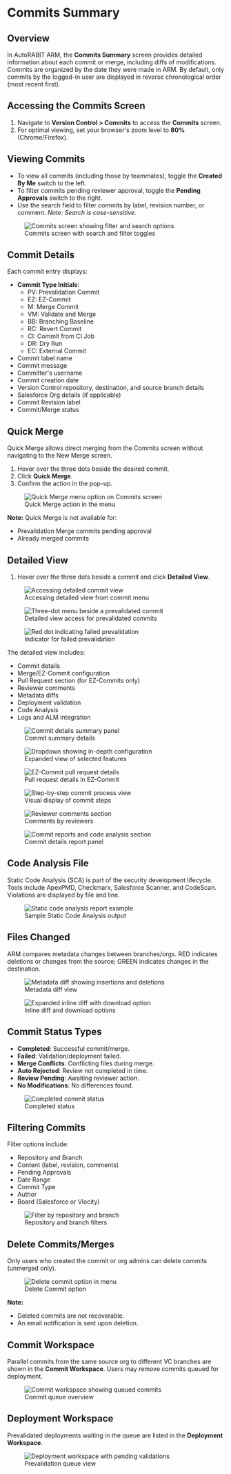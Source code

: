 # Commits Summary

## Overview

In AutoRABIT ARM, the **Commits Summary** screen provides detailed information about each commit or merge, including diffs of modifications. Commits are organized by the date they were made in ARM. By default, only commits by the logged-in user are displayed in reverse chronological order (most recent first).

## Accessing the Commits Screen

1. Navigate to **Version Control > Commits** to access the **Commits** screen.
2. For optimal viewing, set your browser's zoom level to **80%** (Chrome/Firefox).

## Viewing Commits

- To view all commits (including those by teammates), toggle the **Created By Me** switch to the left.
- To filter commits pending reviewer approval, toggle the **Pending Approvals** switch to the right.
- Use the search field to filter commits by label, revision number, or comment. *Note: Search is case-sensitive.*

<figure>
  <img src="../../../../../.gitbook/assets/image (1061).png" alt="Commits screen showing filter and search options">
  <figcaption>Commits screen with search and filter toggles</figcaption>
</figure>

## Commit Details

Each commit entry displays:

- **Commit Type Initials**:
  - PV: Prevalidation Commit
  - EZ: EZ-Commit
  - M: Merge Commit
  - VM: Validate and Merge
  - BB: Branching Baseline
  - RC: Revert Commit
  - CI: Commit from CI Job
  - DR: Dry Run
  - EC: External Commit
- Commit label name
- Commit message
- Committer's username
- Commit creation date
- Version Control repository, destination, and source branch details
- Salesforce Org details (if applicable)
- Commit Revision label
- Commit/Merge status

## Quick Merge

Quick Merge allows direct merging from the Commits screen without navigating to the New Merge screen.

1. Hover over the three dots beside the desired commit.
2. Click **Quick Merge**.
3. Confirm the action in the pop-up.

<figure>
  <img src="../../../../../.gitbook/assets/image (1062).png" alt="Quick Merge menu option on Commits screen">
  <figcaption>Quick Merge action in the menu</figcaption>
</figure>

**Note:** Quick Merge is not available for:
- Prevalidation Merge commits pending approval
- Already merged commits

## Detailed View

1. Hover over the three dots beside a commit and click **Detailed View**.

<figure>
  <img src="../../../../../.gitbook/assets/image (1064).png" alt="Accessing detailed commit view">
  <figcaption>Accessing detailed view from commit menu</figcaption>
</figure>

<figure>
  <img src="../../../../../.gitbook/assets/image (1065).png" alt="Three-dot menu beside a prevalidated commit">
  <figcaption>Detailed view access for prevalidated commits</figcaption>
</figure>

<figure>
  <img src="../../../../../.gitbook/assets/image (1066).png" alt="Red dot indicating failed prevalidation">
  <figcaption>Indicator for failed prevalidation</figcaption>
</figure>

The detailed view includes:
- Commit details
- Merge/EZ-Commit configuration
- Pull Request section (for EZ-Commits only)
- Reviewer comments
- Metadata diffs
- Deployment validation
- Code Analysis
- Logs and ALM integration

<figure>
  <img src="../../../../../.gitbook/assets/image (1067).png" alt="Commit details summary panel">
  <figcaption>Commit summary details</figcaption>
</figure>

<figure>
  <img src="../../../../../.gitbook/assets/image (1068).png" alt="Dropdown showing in-depth configuration">
  <figcaption>Expanded view of selected features</figcaption>
</figure>

<figure>
  <img src="../../../../../.gitbook/assets/image (1069).png" alt="EZ-Commit pull request details">
  <figcaption>Pull request details in EZ-Commit</figcaption>
</figure>

<figure>
  <img src="../../../../../.gitbook/assets/image (1070).png" alt="Step-by-step commit process view">
  <figcaption>Visual display of commit steps</figcaption>
</figure>

<figure>
  <img src="../../../../../.gitbook/assets/image (1071).png" alt="Reviewer comments section">
  <figcaption>Comments by reviewers</figcaption>
</figure>

<figure>
  <img src="../../../../../.gitbook/assets/image (1072).png" alt="Commit reports and code analysis section">
  <figcaption>Commit details report panel</figcaption>
</figure>

## Code Analysis File

Static Code Analysis (SCA) is part of the security development lifecycle. Tools include ApexPMD, Checkmarx, Salesforce Scanner, and CodeScan. Violations are displayed by file and line.

<figure>
  <img src="../../../../../.gitbook/assets/image (1079).png" alt="Static code analysis report example">
  <figcaption>Sample Static Code Analysis output</figcaption>
</figure>

## Files Changed

ARM compares metadata changes between branches/orgs. RED indicates deletions or changes from the source; GREEN indicates changes in the destination.

<figure>
  <img src="../../../../../.gitbook/assets/image (1080).png" alt="Metadata diff showing insertions and deletions">
  <figcaption>Metadata diff view</figcaption>
</figure>

<figure>
  <img src="../../../../../.gitbook/assets/image (1082).png" alt="Expanded inline diff with download option">
  <figcaption>Inline diff and download options</figcaption>
</figure>

## Commit Status Types

- **Completed**: Successful commit/merge.
- **Failed**: Validation/deployment failed.
- **Merge Conflicts**: Conflicting files during merge.
- **Auto Rejected**: Review not completed in time.
- **Review Pending**: Awaiting reviewer action.
- **No Modifications**: No differences found.

<figure>
  <img src="../../../../../.gitbook/assets/image (1085).png" alt="Completed commit status">
  <figcaption>Completed status</figcaption>
</figure>

## Filtering Commits

Filter options include:

- Repository and Branch
- Content (label, revision, comments)
- Pending Approvals
- Date Range
- Commit Type
- Author
- Board (Salesforce or Vlocity)

<figure>
  <img src="../../../../../.gitbook/assets/image (1092).png" alt="Filter by repository and branch">
  <figcaption>Repository and branch filters</figcaption>
</figure>

## Delete Commits/Merges

Only users who created the commit or org admins can delete commits (unmerged only).

<figure>
  <img src="../../../../../.gitbook/assets/image (1100).png" alt="Delete commit option in menu">
  <figcaption>Delete Commit option</figcaption>
</figure>

**Note:**
- Deleted commits are not recoverable.
- An email notification is sent upon deletion.

## Commit Workspace

Parallel commits from the same source org to different VC branches are shown in the **Commit Workspace**. Users may remove commits queued for deployment.

<figure>
  <img src="../../../../../.gitbook/assets/image (1103).png" alt="Commit workspace showing queued commits">
  <figcaption>Commit queue overview</figcaption>
</figure>

## Deployment Workspace

Prevalidated deployments waiting in the queue are listed in the **Deployment Workspace**.

<figure>
  <img src="../../../../../.gitbook/assets/image (1105).png" alt="Deployment workspace with pending validations">
  <figcaption>Prevalidation queue view</figcaption>
</figure>
